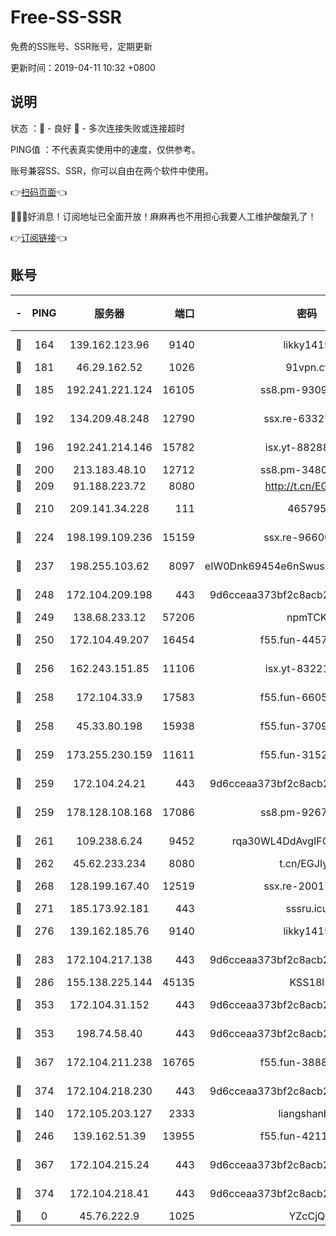 # Free-SS-SSR

免费的SS账号、SSR账号，定期更新

更新时间：2019-04-11 10:32 +0800

## 说明

状态     ：🙂 - 良好 🙁 - 多次连接失败或连接超时

PING值   ：不代表真实使用中的速度，仅供参考。

账号兼容SS、SSR，你可以自由在两个软件中使用。

👉[扫码页面](https://liesauer.github.io/Free-SS-SSR/)👈

🎉🎉🎉好消息！订阅地址已全面开放！麻麻再也不用担心我要人工维护酸酸乳了！

👉[订阅链接](https://www.liesauer.net/yogurt/subscribe?ACCESS_TOKEN=DAYxR3mMaZAsaqUb)👈

## 账号

|-|PING|服务器|端口|密码|加密方式|区域|
|:----:|:----:|:-----:|-----:|:----:|:----:|:----:|
|🙂|164|139.162.123.96|9140|likky1415|aes-256-cfb|JP|
|🙂|181|46.29.162.52|1026|91vpn.cf|rc4-md5|RU|
|🙂|185|192.241.221.124|16105|ss8.pm-93095880|aes-256-cfb|US|
|🙂|192|134.209.48.248|12790|ssx.re-63327109|aes-256-cfb|US|
|🙂|196|192.241.214.146|15782|isx.yt-88288711|aes-256-cfb|US|
|🙂|200|213.183.48.10|12712|ss8.pm-34809134|rc4-md5|RU|
|🙂|209|91.188.223.72|8080|http://t.cn/EGJIyrl|rc4-md5|RU|
|🙂|210|209.141.34.228|111|465795|aes-256-cfb|US|
|🙂|224|198.199.109.236|15159|ssx.re-96600501|aes-256-cfb|US|
|🙂|237|198.255.103.62|8097|eIW0Dnk69454e6nSwuspv9DmS201tQ0D|aes-256-cfb|US|
|🙂|248|172.104.209.198|443|9d6cceaa373bf2c8acb22e60b6a58be6|aes-256-cfb|US|
|🙂|249|138.68.233.12|57206|npmTCK|rc4-md5|US|
|🙂|250|172.104.49.207|16454|f55.fun-44571125|aes-256-cfb|SG|
|🙂|256|162.243.151.85|11106|isx.yt-83221950|aes-256-cfb|US|
|🙂|258|172.104.33.9|17583|f55.fun-66050377|aes-256-cfb|SG|
|🙂|258|45.33.80.198|15938|f55.fun-37093632|aes-256-cfb|US|
|🙂|259|173.255.230.159|11611|f55.fun-31525940|aes-256-cfb|US|
|🙂|259|172.104.24.21|443|9d6cceaa373bf2c8acb22e60b6a58be6|aes-256-cfb|US|
|🙂|259|178.128.108.168|17086|ss8.pm-92671065|aes-256-cfb|SG|
|🙂|261|109.238.6.24|9452|rqa30WL4DdAvgIFG6Fs3znzTa|aes-256-cfb|FR|
|🙂|262|45.62.233.234|8080|t.cn/EGJIyrl|rc4-md5|CA|
|🙂|268|128.199.167.40|12519|ssx.re-20017182|aes-256-cfb|SG|
|🙂|271|185.173.92.181|443|sssru.icu|rc4-md5|RU|
|🙂|276|139.162.185.76|9140|likky1415|aes-256-cfb|DE|
|🙂|283|172.104.217.138|443|9d6cceaa373bf2c8acb22e60b6a58be6|aes-256-cfb|US|
|🙂|286|155.138.225.144|45135|KSS18l|rc4-md5|US|
|🙂|353|172.104.31.152|443|9d6cceaa373bf2c8acb22e60b6a58be6|aes-256-cfb|US|
|🙂|353|198.74.58.40|443|9d6cceaa373bf2c8acb22e60b6a58be6|aes-256-cfb|US|
|🙂|367|172.104.211.238|16765|f55.fun-38882804|aes-256-cfb|US|
|🙂|374|172.104.218.230|443|9d6cceaa373bf2c8acb22e60b6a58be6|aes-256-cfb|US|
|🙂|140|172.105.203.127|2333|liangshanbo|chacha20|JP|
|🙂|246|139.162.51.39|13955|f55.fun-42110980|aes-256-cfb|SG|
|🙂|367|172.104.215.24|443|9d6cceaa373bf2c8acb22e60b6a58be6|aes-256-cfb|US|
|🙂|374|172.104.218.41|443|9d6cceaa373bf2c8acb22e60b6a58be6|aes-256-cfb|US|
|🙁|0|45.76.222.9|1025|YZcCjQ|rc4-md5|JP|
